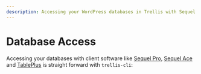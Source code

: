 ```yaml
---
description: Accessing your WordPress databases in Trellis with Sequel Pro or TablePlus just requires some initial configuration. phpMyAdmin not necessary.
---
```


# Database Access

Accessing your databases with client software like [Sequel Pro](https://www.sequelpro.com/), [Sequel Ace](https://sequel-ace.com/) and [TablePlus](http://tableplus.com/) is straight forward with `trellis-cli`:

<CodeSwitcher :languages="{cli:'Trellis CLI',manual:'Manual'}">
<template v-slot:cli>

Run the following from any directory within your project:

For Sequel Pro (or Sequel Ace):
```bash
$ trellis db open --app=sequel-pro production example.com
```

For TablePlus
```bash
$ trellis db open --app=tableplus production example.com
```

</template>
<template v-slot:manual>

Configure your Sequel client as follows:
## Development (Vagrant box)

- Connection type: SSH
- MySQL host: `127.0.0.1`
- Username: `example_com`
- Password: `example_dbpassword` (use the value of `db_password` from `group_vars/development/vault.yml`)
- SSH Host: `example.test`
- SSH User: `vagrant`
- SSH Key: Select the following file from your Trellis directory: `.vagrant/machines/default/virtualbox/private_key`

## Remote servers

- Connection type: SSH
- MySQL host: `127.0.0.1`
- Username: `example_com`
- Password: `example_dbpassword` (use the value of `db_password` from `group_vars/<environment>/vault.yml`)
- SSH Host: `example.com`
- SSH User: `web`

::: tip SSH Password?
Because Trellis provisions remote environments to use [SSH keys](https://docs.roots.io/trellis/master/ssh-keys/) rather than passwords, the password field or prompt is left blank.
:::

</template>
</CodeSwitcher>
